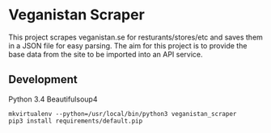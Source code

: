 # Veganistan Scraper

This project scrapes veganistan.se for resturants/stores/etc and saves them
in a JSON file for easy parsing. The aim for this project is to provide the
base data from the site to be imported into an API service.


## Development
Python 3.4
Beautifulsoup4

    mkvirtualenv --python=/usr/local/bin/python3 veganistan_scraper
    pip3 install requirements/default.pip

